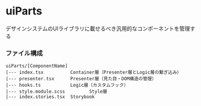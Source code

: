 # uiParts

デザインシステムのUIライブラリに載せるべき汎用的なコンポーネントを管理する

### ファイル構成

```
uiParts/[ComponentName]
|--- index.tsx          Container層（Presenter層とLogic層の繋ぎ込み）
|--- presenter.tsx      Presenter層（見た目・DOM構造の管理）
|--- hooks.ts           Logic層（カスタムフック）
|--- style.module.scss         Style層
|--- index.stories.tsx  Storybook
```
